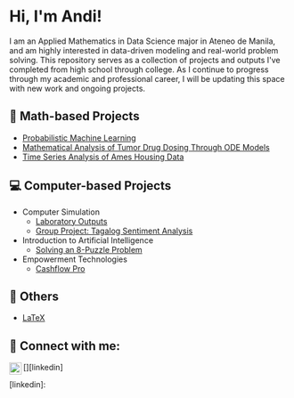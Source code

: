<h1>Hi, I'm Andi! </h1>
I am an Applied Mathematics in Data Science major in Ateneo de Manila, and am highly interested in data-driven modeling and real-world problem solving. This repository serves as a collection of projects and outputs I've completed from high school through college. As I continue to progress through my academic and professional career, I will be updating this space with new work and ongoing projects.

<h2>📐 Math-based Projects</h2>

- [Probabilistic Machine Learning](https://github.com/andreazialcita/Probabilistic-Machine-Learning)
- [Mathematical Analysis of Tumor Drug Dosing Through ODE Models](https://github.com/andreazialcita/Ordinary-Differential-Equations)
- [Time Series Analysis of Ames Housing Data](https://github.com/andreazialcita/Time-Series)

<h2>💻 Computer-based Projects</h2>

- Computer Simulation
  - [Laboratory Outputs](https://github.com/andreazialcita/Computer-Simulation)
  - [Group Project: Tagalog Sentiment Analysis](https://www.youtube.com/watch?v=uHy3oM7NnoU)
- Introduction to Artificial Intelligence</h2>
  - [Solving an 8-Puzzle Problem](https://github.com/andreazialcita/Introduction-to-AI)
- Empowerment Technologies
  - [Cashflow Pro](https://github.com/andreazialcita/Empowerment-Technologies)

<h2>📂 Others</h2>

- [LaTeX](https://github.com/andreazialcita/Computer-Simulation)


<h2> 🤳 Connect with me:</h2>


[<img align="left" alt="JoshMadakor | LinkedIn" width="22px" src="https://cdn.jsdelivr.net/npm/simple-icons@v3/icons/linkedin.svg" />][linkedin]


[linkedin]: 


<!--
**andreazialcita/andreazialcita** is a ✨ _special_ ✨ repository because its `README.md` (this file) appears on your GitHub profile.

Here are some ideas to get you started:

- 🔭 I’m currently working on ...
- 🌱 I’m currently learning ...
- 👯 I’m looking to collaborate on ...
- 🤔 I’m looking for help with ...
- 💬 Ask me about ...
- 📫 How to reach me: ...
- 😄 Pronouns: ...
- ⚡ Fun fact: ...
-->
